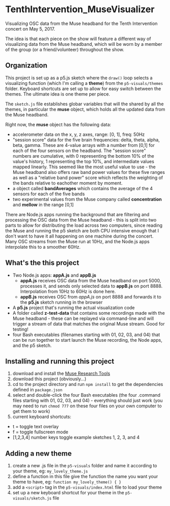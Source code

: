 # TenthIntervention_MuseVisualizer
Visualizing OSC data from the Muse headband for the Tenth Intervention concert on May 5, 2017.

The idea is that each piece on the show will feature a different way of visualizing data from the Muse headband, which will be worn by a member of the group (or a friend/volunteer) throughout the show.

## Organization
This project is set up as a p5.js sketch where the `draw()` loop selects a visualizing function (which I'm calling a **theme**) from the `p5-visuals/themes` folder.  Keyboard shortcuts are set up to allow for easy switch between the themes.  The ultimate idea is one theme per piece.

The `sketch.js` file establishes globar variables that will the shared by all the themes, in particular the **muse** object, which holds all the updated data from the Muse headband.

Right now, the **muse** object has the following data:

- accelerometer data on the x, y, z axes, range: [0, 1], freq: 50Hz
- "session score" data for the five brain frequencies: delta, theta, alpha, beta, gamma.  These are 4-value arrays with a number from [0,1] for each of the four sensors on the headband.  The "session score" numbers are cumulative, with 0 representing the bottom 10% of the value's history, 1 representing the top 10%, and intermediate values mapped linearly.  This seemed like the most useful value to use - the Muse headband also offers raw band power values for these five ranges as well as a "relative band power" score which reflects the weighting of the bands relative to eachother moment by moment.
- a object called **bandAverages** which contains the average of the 4 sensors for each of the five bands
- two experimental values from the Muse company called **concentration** and **mellow** in the range [0,1]

There are Node.js apps running the background that are filtering and processing the OSC data from the Muse headband - this is split into two parts to allow for distributing the load across two computers, since reading the Muse and running the p5 sketch are both CPU intensive enough that I don't want to have it all happening on one machine during the concert.  Many OSC streams from the Muse run at 10Hz, and the Node.js apps interpolate this to a smoother 60Hz.

## What's the this project
- Two Node.js apps: **appA.js** and **appB.js**
  - **appA.js** receives OSC data from the Muse headband on port 5000, processes it, and sends only selected data to **appB.js** on port 8888.  Interpolation from 10Hz to 60Hz is done here.
  - **appB.js** receives OSC from *appA.js* on port 8888 and forwards it to the **p5.js** sketch running in the browser
- A **p5.js** project that's running the actual visualization code
- A folder called **z-test-data** that contains some recordings made with the Muse headband - these can be replayed via command-line and will trigger a stream of data that matches the original Muse stream.  Good for testing!
- four Bash executables (filenames starting with 01, 02, 03, and 04) that can be run together to start launch the Muse recording, the Node apps, and the p5 sketch.

## Installing and running this project
1. download and install the [Muse Research Tools](http://developer.choosemuse.com/research-tools)
2. download this project (obviously...)
3. cd to the project directory and run `npm install` to get the dependencies defined in `package.json`
4. select and double-click the four Bash executables (the four .command files starting with 01, 02, 03, and 04) - everything should just work (you may need to run `chmod 777` on these four files on your own computer to get them to work)
5. current keyboard shortcuts:
  - t = toggle text overlay
  - f = toggle fullscreen mode
  - [1,2,3,4] number keys toggle example sketches 1, 2, 3, and 4
  
## Adding a new theme
1. create a new .js file in the `p5-visuals` folder and name it according to your theme, eg: `my_lovely_theme.js`
2. define a function in this file give the function the name you want your theme to have, eg: `function my_lovely_theme() { }`
3. add a `<script>` tag in the `p5-visuals/index.html` file to load your theme
4. set up a new keyboard shortcut for your theme in the `p5-visuals/sketch.js` file
